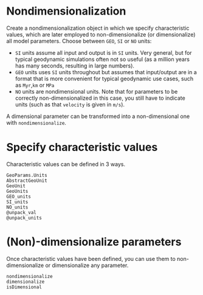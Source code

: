 # Nondimensionalization

Create a nondimensionalization object in which we specify characteristic values, which are later employed to non-dimensionalize (or dimensionalize) all model parameters. Choose between `GEO`, `SI` or `NO` units:
- `SI` units assume all input and output is in `SI` units. Very general, but for typical geodynamic simulations often not so useful (as a million years has many seconds, resulting in large numbers).
- `GEO` units uses `SI` units throughout but assumes that input/output are in a format that is more convenient for typical geodynamic use cases, such as `Myr`,`km` or `MPa`
- `NO` units are nondimensional units. Note that for parameters to be correctly non-dimensionalized in this case, you still have to indicate units (such as that `velocity` is given in `m/s`).

A dimensional parameter can be transformed into a non-dimensional one with `nondimensionalize`.

# Specify characteristic values
Characteristic values can be defined in 3 ways.

```@docs
GeoParams.Units
AbstractGeoUnit
GeoUnit
GeoUnits
GEO_units
SI_units
NO_units
@unpack_val
@unpack_units
```

# (Non)-dimensionalize parameters
Once characteristic values have been defined, you can use them to non-dimensionalize or dimensionalize any parameter.
```@docs
nondimensionalize
dimensionalize
isDimensional
```